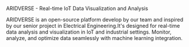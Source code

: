 ARIDVERSE - Real-time IoT Data Visualization and Analysis

ARIDVERSE is an open-source platform develop by our team and inspired by our senior project in Electrical Engineering.It's designed for real-time data analysis and visualization in IoT and industrial settings. Monitor, analyze, and optimize data seamlessly with machine learning integration.

